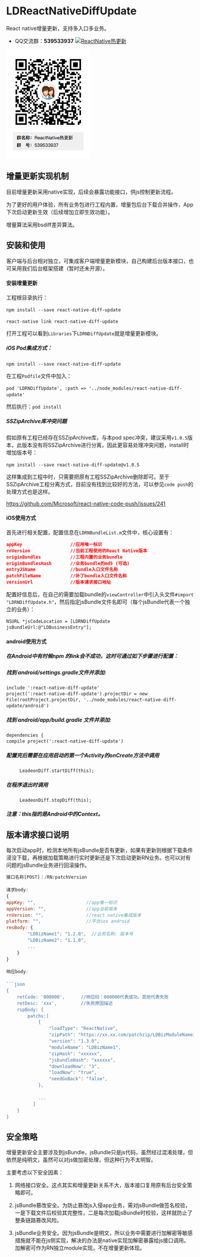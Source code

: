 # LDReactNativeDiffUpdate
React native增量更新，支持多入口多业务。

* QQ交流群：**539533937**  <a target="_blank" href="//shang.qq.com/wpa/qunwpa?idkey=310cb3000d666c23a0f3757a9d2a3548f0a83aecf2121a214790f96718f07157"><img border="0" src="http://pub.idqqimg.com/wpa/images/group.png" alt="ReactNative热更新" title="ReactNative热更新"></a> 


![](./doc/image/ReactNativeDiffUpdate.png)



## 增量更新实现机制

目前增量更新采用native实现，后续会暴露功能接口，供js控制更新流程。

为了更好的用户体验，所有业务包进行工程内置，增量包后台下载合并操作，App下次启动更新生效（后续增加立即生效功能）。

增量算法采用bsdiff差异算法。

## 安装和使用

客户端与后台相对独立，可集成客户端增量更新模块，自己构建后台版本接口，也可采用我们后台框架搭建（暂时还未开源）。

#### 安装增量更新

工程根目录执行：

`npm install --save react-native-diff-update`

`react-native link react-native-diff-update`

打开工程可以看到`Libraries`下`LDRNDiffUpdate`就是增量更新模块。

##### iOS Pod集成方式：

`npm install --save react-native-diff-update`

在工程`Podfile`文件中加入：

`pod 'LDRNDiffUpdate', :path => '../node_modules/react-native-diff-update'`

然后执行：`pod install`

##### SSZipArchive库冲突问题

假如原有工程已经存在SSZipArchive库，与本pod spec冲突，建议采用`v1.0.5`版本，此版本没有将SSZipArchive进行分离，因此更容易处理冲突问题，install时增加版本号：

`npm install --save react-native-diff-update@v1.0.5`

这样集成到工程中时，只需要把原有工程SSZipArchive删除即可。至于SSZipArchive工程分离方式，目前没有找到比较好的方法，可以参见`code push`的处理方式也是这样。

<https://github.com/Microsoft/react-native-code-push/issues/241>

#### iOS使用方式

首先进行相关配置，配置信息在`LDRNBundleList.m`文件中，核心设置有：

```json
appKey                  //应用唯一标识
rnVersion               //当前工程使用的React Native版本
originBundles           //工程内置的业务bundle
originBundlesHash       //业务bundle的md5 (可选)
entryJSName             //bundle入口文件名称
patchFileName           //补丁bundle入口文件名称
versionUrl              //版本请求接口地址
```

配置好信息后，在自己的需要加载bundle的`viewController`中引入头文件`#import "LDRNDiffUpdate.h"`，然后指定jsBundle文件名即可（每个jsBundle代表一个独立的业务）：

```OC
NSURL *jsCodeLocation = [LDRNDiffUpdate jsBundleUrl:@"LDBusinessEntry"];
```

#### android使用方式
##### 在Android中有时候npm 的link会不成功，这时可通过如下步骤进行配置：
##### 找到 android/settings.gradle文件并添加:
```
include ':react-native-diff-update'
project(':react-native-diff-update').projectDir = new File(rootProject.projectDir, '../node_modules/react-native-diff-update/android')
```
##### 找到 android/app/build.gradle 文件并添加:
```
dependencies {
compile project(':react-native-diff-update')
```
##### 配置完后需要在应用启动的第一个Activity的onCreate方法中调用
         LeadeonDiff.startDiff(this);
##### 在程序退出时调用  
         LeadeonDiff.stopDiff(this);
##### 注意：this指的是Android中的Context。



## 版本请求接口说明

每次启动app时，检测本地所有jsBundle是否有更新，如果有更新则根据下载条件浸没下载，再根据加载策略进行实时更新还是下次启动更新RN业务。也可以对有问题的jsBundle业务进行回滚操作。

```js
接口名称[POST]：/RN/patchVersion

请求body:
{
appKey: "",                   //app唯一标识
appVersion: "",               //app当前版本
rnVersion: "",                //react native集成版本
platform: "",                 //平台ios android
resBody: { 
        "LDBizName1": "1.2.0",  //业务名称: 版本号
        "LDBizName2": "1.1.0", 
        ...
    } 
}

响应body:

```json
{
    retCode: '000000',      //响应码：000000代表成功，其他代表失败
    retDesc: 'xxx',         //失败原因描述
    rspBody: {
        patchs:[   
            { 
                "loadType": "ReactNative",                                       //业务类型：ReactNative、HybridApp
                "zipPath": "https://xx.xx.com/patchzip/LDBizModuleName1.zip",   //下载路径
                "version": "1.3.0",                                               //业务版本号
                "moduleName": "LDBizName1",                                     //jsBundle名称
                "zipHash": "xxxxxx",                                            //zip文件md5值
                "jsbundleHash": "xxxxxx",                                       //差异合并后js文件md5值
                "downloadNow": "3",                                             //0：总是下载, 1:wifi下载，2: 4g和wifi下载
                "loadNow": "true",                                              //true:即刻更新，false:下次启动更新
                "needGoBack": "false",                                          //是否需要回退版本
            },

            ...
          ]
    }
}

```

## 安全策略

增量更新安全主要涉及到jsBundle，jsBundle只是js代码，虽然经过混淆处理，但依然是纯明文，虽然可以对js做加密处理，但这种行为不太明智。

主要考虑以下安全因素：

1. 网络接口安全。这点其实和增量更新关系不大，版本接口复用原有后台安全策略即可。

2. jsBundle篡改安全。为防止篡改js入侵app业务，需对jsBundle做签名校验，一是下载文件后校验其完整性，二是每次加载jsBundle时校验，这样就防止了整条链路篡改风险。

3. jsBundle业务安全。因为jsBundle是明文，所以业务中需要进行加解密等敏感措施就不能在js侧实现，解决的办法是native实现加解密暴露给js接口调用。加解密可作为RN独立module实现，不在增量更新体现。



